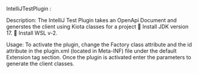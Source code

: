 IntelliJTestPlugin :

Description: The IntelliJ Test Plugin takes an OpenApi Document and generstes the client using Kiota  classes for a project
	Install JDK version 17.
	Install WSL v-2.

Usage: To activate the plugin, change the Factory class attribute and the id attribute in the plugin.xml (located in Meta-INF) file under the default Extension tag section. Once the plugin is activated enter the parameters to generate the client classes.


